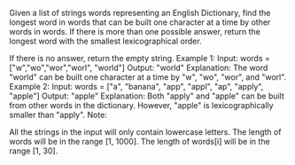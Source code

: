Given a list of strings words representing an English Dictionary, find the longest word in words that can be built one character at a time by other words in words. If there is more than one possible answer, return the longest word with the smallest lexicographical order.

If there is no answer, return the empty string.
Example 1:
Input: 
words = ["w","wo","wor","worl", "world"]
Output: "world"
Explanation: 
The word "world" can be built one character at a time by "w", "wo", "wor", and "worl".
Example 2:
Input: 
words = ["a", "banana", "app", "appl", "ap", "apply", "apple"]
Output: "apple"
Explanation: 
Both "apply" and "apple" can be built from other words in the dictionary. However, "apple" is lexicographically smaller than "apply".
Note:

All the strings in the input will only contain lowercase letters.
The length of words will be in the range [1, 1000].
The length of words[i] will be in the range [1, 30].
